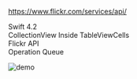 https://www.flickr.com/services/api/  

Swift 4.2   
CollectionView Inside TableViewCells  
Flickr API  
Operation Queue  

![demo](https://github.com/ajtu/flickr-api-multi-collectionviews/blob/master/flickrapicollectionviews.gif)

